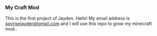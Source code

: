 ### My Craft Mod 

This is the first project of Jayden. Hello! My email address is spyrisejayden@gmail.com and I will use this repo to grow my minecraft mod.. 

